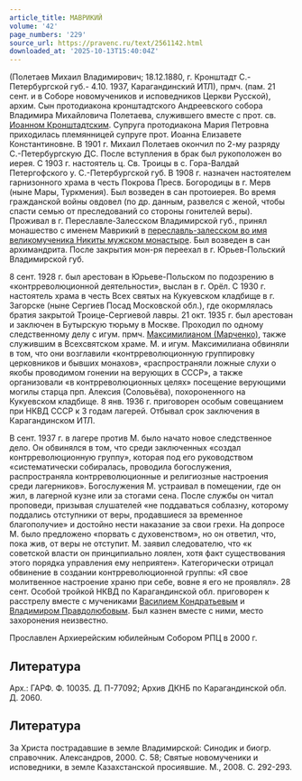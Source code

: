 ```yaml
---
article_title: МАВРИКИЙ
volume: '42'
page_numbers: '229'
source_url: https://pravenc.ru/text/2561142.html
downloaded_at: '2025-10-13T15:40:04Z'
---
```


(Полетаев Михаил Владимирович; 18.12.1880, г. Кронштадт С.-Петербургской губ.- 4.10. 1937, Карагандинский ИТЛ), прмч. (пам. 21 сент. и в Соборе новомучеников и исповедников Церкви Русской), архим. Сын протодиакона кронштадтского Андреевского собора Владимира Михайловича Полетаева, служившего вместе с прот. св. [Иоанном Кронштадтским](<https://pravenc.ru/text/Иоанном Кронштадтским.html>). Супруга протодиакона Мария Петровна приходилась племянницей супруге прот. Иоанна Елизавете Константиновне. В 1901 г. Михаил Полетаев окончил по 2-му разряду С.-Петербургскую ДС. После вступления в брак был рукоположен во иерея. С 1903 г. настоятель ц. Св. Троицы в с. Гора-Валдай Петергофского у. С.-Петербургской губ. В 1908 г. назначен настоятелем гарнизонного храма в честь Покрова Пресв. Богородицы в г. Мерв (ныне Мары, Туркмения). Был возведен в сан протоиерея. Во время гражданской войны овдовел (по др. данным, развелся с женой, чтобы спасти семью от преследований со стороны гонителей веры). Проживал в г. Переславле-Залесском Владимирской губ., принял монашество с именем Маврикий в [переславль-залесском во имя великомученика Никиты мужском монастыре](<https://pravenc.ru/text/переславль-залесском во имя великомученика Никиты мужском монастыре.html>). Был возведен в сан архимандрита. После закрытия мон-ря переехал в г. Юрьев-Польский Владимирской губ.

8 сент. 1928 г. был арестован в Юрьеве-Польском по подозрению в «контрреволюционной деятельности», выслан в г. Орёл. С 1930 г. настоятель храма в честь Всех святых на Кукуевском кладбище в г. Загорске (ныне Сергиев Посад Московской обл.), где окормлялась братия закрытой Троице-Сергиевой лавры. 21 окт. 1935 г. был арестован и заключен в Бутырскую тюрьму в Москве. Проходил по одному следственному делу с игум. прмч. [Максимилианом (Марченко)](<https://pravenc.ru/text/Максимилианом (Марченко).html>), также служившим в Всехсвятском храме. М. и игум. Максимилиана обвиняли в том, что они возглавили «контрреволюционную группировку церковников и бывших монахов», «распространяли ложные слухи о якобы проводимом гонении на верующих в СССР», а также организовали «в контрреволюционных целях» посещение верующими могилы старца прп. Алексия (Соловьёва), похороненного на Кукуевском кладбище. 8 янв. 1936 г. приговорен особым совещанием при НКВД СССР к 3 годам лагерей. Отбывал срок заключения в Карагандинском ИТЛ.

В сент. 1937 г. в лагере против М. было начато новое следственное дело. Он обвинялся в том, что среди заключенных «создал контрреволюционную группу», которая под его руководством «систематически собиралась, проводила богослужения, распространяла контрреволюционные и религиозные настроения среди лагерников». Богослужения М. устраивал в помещении, где он жил, в лагерной кузне или за стогами сена. После службы он читал проповеди, призывая слушателей «не поддаваться соблазну, которому поддались отступники от веры, продавшиеся за временное благополучие» и достойно нести наказание за свои грехи. На допросе М. было предложено «порвать с духовенством», но он ответил, что, пока жив, от веры не отступит. М. заявил следователю, что «к советской власти он принципиально лоялен, хотя факт существования этого порядка управления ему неприятен». Категорически отрицал обвинение в создании контрреволюционной группы: «Я свое молитвенное настроение храню при себе, вовне я его не проявлял». 28 сент. Особой тройкой НКВД по Карагандинской обл. приговорен к расстрелу вместе с мучениками [Василием Кондратьевым](<https://pravenc.ru/text/Василий Кондратьев.html>) и [Владимиром Правдолюбовым](<https://pravenc.ru/text/Владимиром Правдолюбовым.html>). Был казнен вместе с ними, место захоронения неизвестно.

Прославлен Архиерейским юбилейным Собором РПЦ в 2000 г.

## Литература

Арх.: ГАРФ. Ф. 10035. Д. П-77092; Архив ДКНБ по Карагандинской обл. Д. 2060.

## Литература

За Христа пострадавшие в земле Владимирской: Синодик и биогр. справочник. Александров, 2000. С. 58; Святые новомученики и исповедники, в земле Казахстанской просиявшие. М., 2008. С. 292-293.
